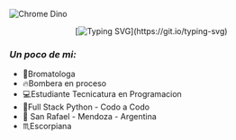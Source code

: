 ![Chrome Dino](https://mir-s3-cdn-cf.behance.net/project_modules/max_1200/4ff07986208593.5d9a654e92f36.gif)
<div align="center">
   
    
[![Typing SVG](https://readme-typing-svg.herokuapp.com?font=Architects+Daughter&color=FF1493&size=30&lines=Hey!+I'm+Mica+💜;)](https://git.io/typing-svg)
</div>

<h3><i>Un poco de mi:</i></h3>
<ul> <!-- listas desordenadas -->
            <li>🔬Bromatologa</li> 
            <li>🔥Bombera en proceso</li>
            <li>💻Estudiante Tecnicatura en Programacion</li>
            <li>💪Full Stack Python - Codo a Codo</li>
            <li>📍 San Rafael - Mendoza - Argentina</li>
            <li>♏Escorpiana</li>
            
            
</ul>

